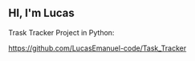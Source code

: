 ## HI, I'm Lucas 
Trask Tracker Project in Python: 

https://github.com/LucasEmanuel-code/Task_Tracker

